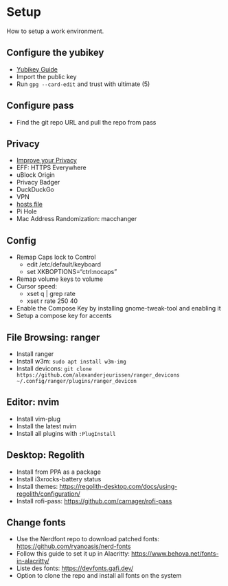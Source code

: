 # Setup

How to setup a work environment.

## Configure the yubikey

* [Yubikey Guide](https://github.com/drduh/YubiKey-Guide#debian-and-ubuntu)
* Import the public key
* Run `gpg --card-edit` and trust with ultimate (5)

## Configure pass

* Find the git repo URL and pull the repo from pass

## Privacy

* [Improve your Privacy](https://iotdarwinaward.com/post/improve-your-privacy-in-age-of-mass-surveillance/)
* EFF: HTTPS Everywhere
* uBlock Origin
* Privacy Badger
* DuckDuckGo
* VPN
* [hosts file](https://github.com/StevenBlack/hosts)
* Pi Hole
* Mac Address Randomization: macchanger

## Config

* Remap Caps lock to Control
  * edit /etc/default/keyboard
  * set XKBOPTIONS=“ctrl:nocaps”
* Remap volume keys to volume
* Cursor speed:
  * xset q | grep rate
  * xset r rate 250 40
* Enable the Compose Key by installing gnome-tweak-tool and enabling it
* Setup a compose key for accents

## File Browsing: ranger

* Install ranger
* Install w3m: `sudo apt install w3m-img`
* Install devicons: `git clone https://github.com/alexanderjeurissen/ranger_devicons ~/.config/ranger/plugins/ranger_devicon`

## Editor: nvim

* Install vim-plug
* Install the latest nvim
* Install all plugins with `:PlugInstall`

## Desktop: Regolith

* Install from PPA as a package
* Install i3xrocks-battery status
* Install themes: https://regolith-desktop.com/docs/using-regolith/configuration/
* Install rofi-pass: https://github.com/carnager/rofi-pass

## Change fonts

* Use the Nerdfont repo to download patched fonts: https://github.com/ryanoasis/nerd-fonts
* Follow this guide to set it up in Alacritty: https://www.behova.net/fonts-in-alacritty/
* Liste des fonts: https://devfonts.gafi.dev/
* Option to clone the repo and install all fonts on the system
